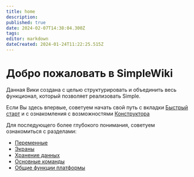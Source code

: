 ```yaml
---
title: home
description: 
published: true
date: 2024-02-07T14:38:04.300Z
tags: 
editor: markdown
dateCreated: 2024-01-24T11:22:25.515Z
---
```


# Добро пожаловать в SimpleWiki

Данная Вики создана с целью структурировать и объединить весь функционал, который позволяет реализовать Simple.

Если Вы здесь впервые, советуем начать свой путь с вкладки [Быстрый старт](../Documentation/FastStart/FastStart) и с ознакомления с возможностями [Конструктора](../ConstructionGuide/ConstructionGuide)

Для последующего более глубокого понимания, советуем ознакомиться с разделами:
- [Переменные](../Documentation/Variables/Variables)
- [Экраны](../Documentation/Screens/Screens)
- [Хранение данных](../Documentation/DataStorage/DataStorage)
- [Основные команды](../Documentation/BasicСommands/BasicCommands)
- [Общие функции платформы](../Documentation/GeneralFunctionsOfThePlatform/GeneralFunctionsOfThePlatform)

